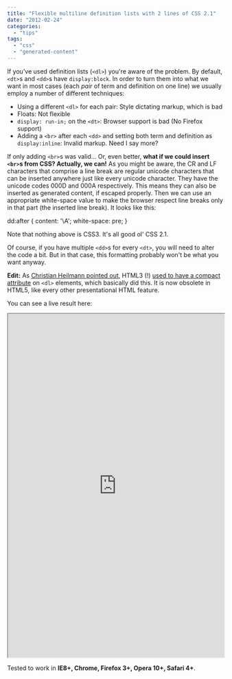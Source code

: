 ```yaml
---
title: "Flexible multiline definition lists with 2 lines of CSS 2.1"
date: "2012-02-24"
categories: 
  - "tips"
tags: 
  - "css"
  - "generated-content"
---
```


If you've used definition lists (`<dl>`) you're aware of the problem. By default, `<dt>`s and `<dd>`s have `display:block`. In order to turn them into what we want in most cases (each _pair_ of term and definition on one line) we usually employ a number of different techniques:

- Using a different `<dl>` for each pair: Style dictating markup, which is bad
- Floats: Not flexible
- `display: run-in;` on the `<dt>`: Browser support is bad (No Firefox support)
- Adding a `<br>` after each `<dd>` and setting both term and definition as `display:inline`: Invalid markup. Need I say more?

If only adding `<br>`s was valid... Or, even better, **what if we could insert `<br>`s from CSS? Actually, we can!** As you might be aware, the CR and LF characters that comprise a line break are regular unicode characters that can be inserted anywhere just like every unicode character. They have the unicode codes 000D and 000A respectively. This means they can also be inserted as generated content, if escaped properly. Then we can use an appropriate white-space value to make the browser respect line breaks only in that part (the inserted line break). It looks like this:

dd:after {
	content: '\\A';
	white-space: pre;
}

Note that nothing above is CSS3. It's all good ol' CSS 2.1.

Of course, if you have multiple `<dd>`s for every `<dt>`, you will need to alter the code a bit. But in that case, this formatting probably won't be what you want anyway.

**Edit:** As [Christian Heilmann pointed out](https://twitter.com/codepo8/status/173148263124451328), HTML3 (!) [used to have a compact attribute](http://www.w3.org/MarkUp/html3/deflists.html) on `<dl>` elements, which basically did this. It is now obsolete in HTML5, like every other presentational HTML feature.

You can see a live result here: 

<iframe style="width: 100%; height: 800px;" src="http://dabblet.com/gist/1901867" width="320" height="240"></iframe>

Tested to work in **IE8+, Chrome, Firefox 3+, Opera 10+, Safari 4+**.
